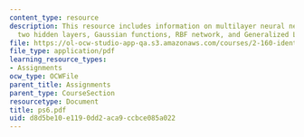 ```yaml
---
content_type: resource
description: This resource includes information on multilayer neural network with
  two hidden layers, Gaussian functions, RBF network, and Generalized Lloyd algorithm.
file: https://ol-ocw-studio-app-qa.s3.amazonaws.com/courses/2-160-identification-estimation-and-learning-spring-2006/d8d5be10e1190dd2aca9ccbce085a022_ps6.pdf
file_type: application/pdf
learning_resource_types:
- Assignments
ocw_type: OCWFile
parent_title: Assignments
parent_type: CourseSection
resourcetype: Document
title: ps6.pdf
uid: d8d5be10-e119-0dd2-aca9-ccbce085a022
---
```

